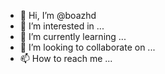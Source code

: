 - 👋 Hi, I’m @boazhd
- 👀 I’m interested in ...
- 🌱 I’m currently learning ...
- 💞️ I’m looking to collaborate on ...
- 📫 How to reach me ...

<!---
boazhd/boazhd is a ✨ special ✨ repository because its `README.md` (this file) appears on your GitHub profile.
You can click the Preview link to take a look at your changes.
--->
